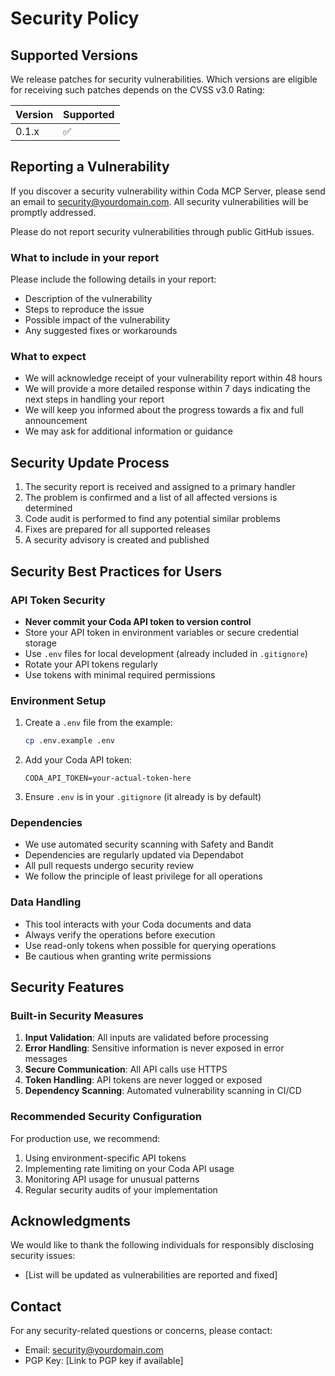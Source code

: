 # Security Policy

## Supported Versions

We release patches for security vulnerabilities. Which versions are eligible for receiving such patches depends on the CVSS v3.0 Rating:

| Version | Supported          |
| ------- | ------------------ |
| 0.1.x   | :white_check_mark: |

## Reporting a Vulnerability

If you discover a security vulnerability within Coda MCP Server, please send an email to security@yourdomain.com. All security vulnerabilities will be promptly addressed.

Please do not report security vulnerabilities through public GitHub issues.

### What to include in your report

Please include the following details in your report:

- Description of the vulnerability
- Steps to reproduce the issue
- Possible impact of the vulnerability
- Any suggested fixes or workarounds

### What to expect

- We will acknowledge receipt of your vulnerability report within 48 hours
- We will provide a more detailed response within 7 days indicating the next steps in handling your report
- We will keep you informed about the progress towards a fix and full announcement
- We may ask for additional information or guidance

## Security Update Process

1. The security report is received and assigned to a primary handler
2. The problem is confirmed and a list of all affected versions is determined
3. Code audit is performed to find any potential similar problems
4. Fixes are prepared for all supported releases
5. A security advisory is created and published

## Security Best Practices for Users

### API Token Security

- **Never commit your Coda API token to version control**
- Store your API token in environment variables or secure credential storage
- Use `.env` files for local development (already included in `.gitignore`)
- Rotate your API tokens regularly
- Use tokens with minimal required permissions

### Environment Setup

1. Create a `.env` file from the example:
   ```bash
   cp .env.example .env
   ```

2. Add your Coda API token:
   ```
   CODA_API_TOKEN=your-actual-token-here
   ```

3. Ensure `.env` is in your `.gitignore` (it already is by default)

### Dependencies

- We use automated security scanning with Safety and Bandit
- Dependencies are regularly updated via Dependabot
- All pull requests undergo security review
- We follow the principle of least privilege for all operations

### Data Handling

- This tool interacts with your Coda documents and data
- Always verify the operations before execution
- Use read-only tokens when possible for querying operations
- Be cautious when granting write permissions

## Security Features

### Built-in Security Measures

1. **Input Validation**: All inputs are validated before processing
2. **Error Handling**: Sensitive information is never exposed in error messages
3. **Secure Communication**: All API calls use HTTPS
4. **Token Handling**: API tokens are never logged or exposed
5. **Dependency Scanning**: Automated vulnerability scanning in CI/CD

### Recommended Security Configuration

For production use, we recommend:

1. Using environment-specific API tokens
2. Implementing rate limiting on your Coda API usage
3. Monitoring API usage for unusual patterns
4. Regular security audits of your implementation

## Acknowledgments

We would like to thank the following individuals for responsibly disclosing security issues:

- [List will be updated as vulnerabilities are reported and fixed]

## Contact

For any security-related questions or concerns, please contact:
- Email: security@yourdomain.com
- PGP Key: [Link to PGP key if available]